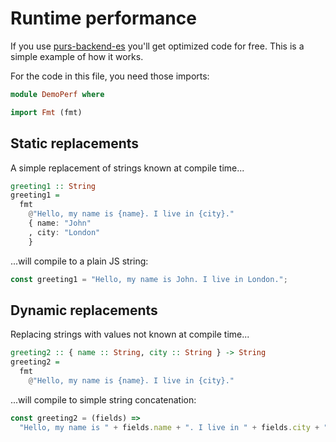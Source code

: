 # Runtime performance

If you use [purs-backend-es](https://github.com/aristanetworks/purescript-backend-optimizer)
you'll get optimized code for free. This is a simple example of how it works.

For the code in this file, you need those imports:


```hs
module DemoPerf where

import Fmt (fmt)
```


## Static replacements

A simple replacement of strings known at compile time...


```hs
greeting1 :: String
greeting1 =
  fmt
    @"Hello, my name is {name}. I live in {city}."
    { name: "John"
    , city: "London"
    }
```


...will compile to a plain JS string:
```js
const greeting1 = "Hello, my name is John. I live in London.";
```

## Dynamic replacements

Replacing strings with values not known at compile time...


```hs
greeting2 :: { name :: String, city :: String } -> String
greeting2 =
  fmt
    @"Hello, my name is {name}. I live in {city}."
```


...will compile to simple string concatenation:
```js
const greeting2 = (fields) =>
  "Hello, my name is " + fields.name + ". I live in " + fields.city + ".";
```
